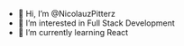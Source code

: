 - 👋 Hi, I’m @NicolauzPitterz
- 👀 I’m interested in Full Stack Development
- 🌱 I’m currently learning React

<!---
NicolauzPitterz/NicolauzPitterz is a ✨ special ✨ repository because its `README.md` (this file) appears on your GitHub profile.
You can click the Preview link to take a look at your changes.
--->
